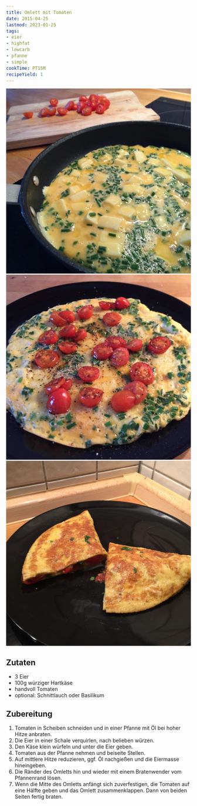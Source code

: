 ```yaml
---
title: Omlett mit Tomaten
date: 2015-04-25
lastmod: 2023-01-25
tags:
- eier
- highfat
- lowcarb
- pfanne
- simple
cookTime: PT15M
recipeYield: 1
---
```


![Omlett mit Tomaten](/img/omlett-1.webp)
![Omlett mit Tomaten](/img/omlett-2.webp)
![Omlett mit Tomaten](/img/omlett-3.webp)

## Zutaten
- 3 Eier
- 100g würziger Hartkäse
- handvoll Tomaten
- optional: Schnittlauch oder Basilikum

## Zubereitung
1. Tomaten in Scheiben schneiden und in einer Pfanne mit Öl bei hoher Hitze anbraten.
1. Die Eier in einer Schale verquirlen, nach belieben würzen.
1. Den Käse klein würfeln und unter die Eier geben.
1. Tomaten aus der Pfanne nehmen und beiseite Stellen.
1. Auf mittlere Hitze reduzieren, ggf. Öl nachgießen und die Eiermasse hineingeben.
1. Die Ränder des Omletts hin und wieder mit einem Bratenwender vom Pfannenrand lösen.
1. Wenn die Mitte des Omletts anfängt sich zuverfestigen, die Tomaten auf eine Hälfte geben und das Omlett zusammenklappen. Dann von beiden Seiten fertig braten.

